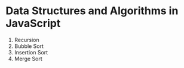 # Data Structures and Algorithms in JavaScript

1. Recursion
2. Bubble Sort
3. Insertion Sort
4. Merge Sort